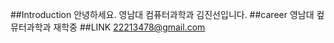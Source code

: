 ##Introduction
안녕하세요.
영남대 컴퓨터과학과 김진선입니다.
##career
영남대 컾뮤터과학과 재학중
##LINK
22213478@gmail.com



<!--
**22213478/22213478** is a ✨ _special_ ✨ repository because its `README.md` (this file) appears on your GitHub profile.

Here are some ideas to get you started:

- 🔭 I’m currently working on ...
- 🌱 I’m currently learning ...
- 👯 I’m looking to collaborate on ...
- 🤔 I’m looking for help with ...
- 💬 Ask me about ...
- 📫 How to reach me: ...
- 😄 Pronouns: ...
- ⚡ Fun fact: ...
-->
